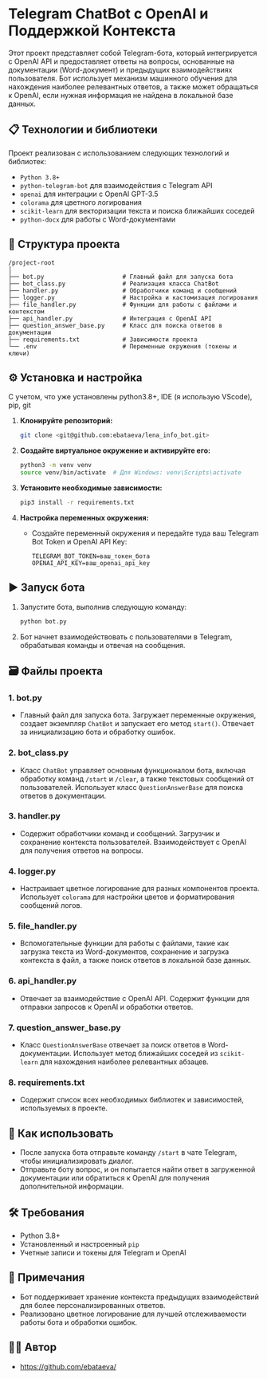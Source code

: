 

# Telegram ChatBot с OpenAI и Поддержкой Контекста

Этот проект представляет собой Telegram-бота, 
который интегрируется с OpenAI API и предоставляет ответы на вопросы, основанные на документации (Word-документ) 
и предыдущих взаимодействиях пользователя. Бот использует механизм машинного обучения для нахождения наиболее релевантных ответов, 
а также может обращаться к OpenAI, если нужная информация не найдена в локальной базе данных.

## 📋 **Технологии и библиотеки**

Проект реализован с использованием следующих технологий и библиотек:
- `Python 3.8+`
- `python-telegram-bot` для взаимодействия с Telegram API
- `openai` для интеграции с OpenAI GPT-3.5
- `colorama` для цветного логирования
- `scikit-learn` для векторизации текста и поиска ближайших соседей
- `python-docx` для работы с Word-документами

## 📁 **Структура проекта**

```
/project-root
│
├── bot.py                      # Главный файл для запуска бота
├── bot_class.py                # Реализация класса ChatBot
├── handler.py                  # Обработчики команд и сообщений
├── logger.py                   # Настройка и кастомизация логирования
├── file_handler.py             # Функции для работы с файлами и контекстом
├── api_handler.py              # Интеграция с OpenAI API
├── question_answer_base.py     # Класс для поиска ответов в документации
├── requirements.txt            # Зависимости проекта
└── .env                        # Переменные окружения (токены и ключи)
```

## ⚙️ **Установка и настройка**
С учетом, что уже установлены python3.8+, IDE (я использую VScode), pip, git

1. **Клонируйте репозиторий:**
   ```bash
   git clone <git@github.com:ebataeva/lena_info_bot.git>
   ```

2. **Создайте виртуальное окружение и активируйте его:**
   ```bash
   python3 -m venv venv
   source venv/bin/activate  # Для Windows: venv\Scripts\activate
   ```

3. **Установите необходимые зависимости:**
   ```bash
   pip3 install -r requirements.txt
   ```

4. **Настройка переменных окружения:**
   - Создайте переменный окружения и передайте туда ваш Telegram Bot Token и OpenAI API Key:
     ```
     TELEGRAM_BOT_TOKEN=ваш_токен_бота
     OPENAI_API_KEY=ваш_openai_api_key
     ```

## ▶️ **Запуск бота**

1. Запустите бота, выполнив следующую команду:
   ```bash
   python bot.py
   ```

2. Бот начнет взаимодействовать с пользователями в Telegram, обрабатывая команды и отвечая на сообщения.

## 🗃 **Файлы проекта**

### 1. **bot.py**
   - Главный файл для запуска бота. Загружает переменные окружения, создает экземпляр `ChatBot` и запускает его метод `start()`. Отвечает за инициализацию бота и обработку ошибок.

### 2. **bot_class.py**
   - Класс `ChatBot` управляет основным функционалом бота, включая обработку команд `/start` и `/clear`, а также текстовых сообщений от пользователей. Использует класс `QuestionAnswerBase` для поиска ответов в документации.

### 3. **handler.py**
   - Содержит обработчики команд и сообщений. Загрузчик и сохранение контекста пользователей. Взаимодействует с OpenAI для получения ответов на вопросы.

### 4. **logger.py**
   - Настраивает цветное логирование для разных компонентов проекта. Использует `colorama` для настройки цветов и форматирования сообщений логов.

### 5. **file_handler.py**
   - Вспомогательные функции для работы с файлами, такие как загрузка текста из Word-документов, сохранение и загрузка контекста в файл, а также поиск ответов в локальной базе данных.

### 6. **api_handler.py**
   - Отвечает за взаимодействие с OpenAI API. Содержит функции для отправки запросов к OpenAI и обработки ответов.

### 7. **question_answer_base.py**
   - Класс `QuestionAnswerBase` отвечает за поиск ответов в Word-документации. Использует метод ближайших соседей из `scikit-learn` для нахождения наиболее релевантных абзацев.

### 8. **requirements.txt**
   - Содержит список всех необходимых библиотек и зависимостей, используемых в проекте.

## 🚀 **Как использовать**

- После запуска бота отправьте команду `/start` в чате Telegram, чтобы инициализировать диалог.
- Отправьте боту вопрос, и он попытается найти ответ в загруженной документации или обратиться к OpenAI для получения дополнительной информации.

## 🛠 **Требования**

- Python 3.8+
- Установленный и настроенный `pip`
- Учетные записи и токены для Telegram и OpenAI

## 📝 **Примечания**
- Бот поддерживает хранение контекста предыдущих взаимодействий для более персонализированных ответов.
- Реализовано цветное логирование для лучшей отслеживаемости работы бота и обработки ошибок.

## 🧑‍💻 **Автор**
- https://github.com/ebataeva/


